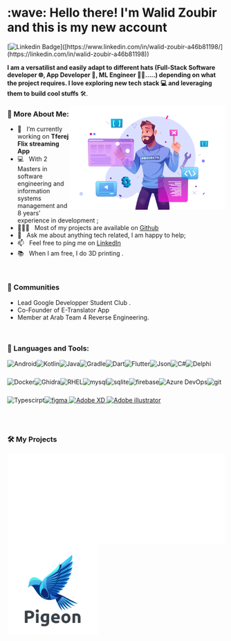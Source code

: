 <h1 align="left" id="wdikiz-title">:wave: Hello there! I'm Walid Zoubir and this is my new account</h1>

[![Linkedin Badge](https://img.shields.io/badge/-Walid%20Zoubir%20-blue?style=flat-square&logo=Linkedin&logoColor=white&link=[https://www.linkedin.com/in/walid-zoubir-a46b81198/](https://linkedin.com/in/walid-zoubir-a46b81198))]([https://www.linkedin.com/in/walid-zoubir-a46b81198/](https://linkedin.com/in/walid-zoubir-a46b81198))

**I am a versatilist and easily adapt to different hats (Full-Stack Software developer 🌐, App Developer 📱, ML Engineer 🤖🎨.....) depending on what the project requires. I love exploring new tech stack 💻 and leveraging them to build cool stuffs** 🛠️. 

<img align="right" alt="Ai" src="./assets/2231907073-ai.svg" width="360px"/>
  
### 🧐 More About Me:

- 🔭 &nbsp; I’m currently working on **Tferej Flix streaming App**
- 💻 &nbsp; With 2 Masters in software engineering and information systems management and 8 years' experience in development ;
- 👨🏻‍💻 &nbsp; Most of my projects are available on [Github](https://github.com/wdikiz?tab=repositories)
- 💬 &nbsp; Ask me about anything tech related, I am happy to help;
- 📫 &nbsp; Feel free to ping me on [LinkedIn](https://linkedin.com/in/walid-zoubir-a46b81198)
- 📚 &nbsp; When I am free, I do 3D printing .

<br>

### 👯 Communities
* Lead Google Developper Student Club .
* Co-Founder of E-Translator App
* Member at Arab Team 4 Reverse Engineering.

<br>

### 🔨 Languages and Tools:
<a href="https://developer.android.com" target="_blank"> <img align="left" alt="Android" height ="42px" src="https://raw.githubusercontent.com/wdikiz/README_icons/main/language_and_tools/square/android/android.svg"> </a>
<a href="https://kotlinlang.org" target="_blank"><img align="left" alt="Kotlin" height ="42px" src="https://raw.githubusercontent.com/wdikiz/README_icons/main/language_and_tools/square/kotlin/kotlin.svg"></a>
<a href="https://www.java.com" target="_blank"><img align="left" alt="Java" height ="42px" src="https://raw.githubusercontent.com/wdikiz/README_icons/main/language_and_tools/square/java/java.svg"></a>
<a href="https://gradle.org/" target="_blank"><img align="left" alt="Gradle" height ="42px" src="https://www.vectorlogo.zone/logos/gradle/gradle-ar21.svg"></a>
<a href="https://dart.dev/" target="_blank"><img align="left" alt="Dart" height ="42px" src="https://www.vectorlogo.zone/logos/dartlang/dartlang-icon.svg"></a>
<a href="https://flutter.dev/" target="_blank"><img align="left" alt="Flutter" height ="42px" src="https://www.vectorlogo.zone/logos/flutterio/flutterio-icon.svg"></a>
<a href="https://json.org/" target="_blank"><img align="left" alt="Json" height ="42px" src="https://www.vectorlogo.zone/logos/json/json-ar21.svg"></a>
<a href="https://learn.microsoft.com/fr-fr/dotnet/csharp/" target="_blank"> <img align="left" src="https://raw.githubusercontent.com/wdikiz/README_icons/main/language_and_tools/square/c%23/c%23.svg" alt="C#" height="42px"/> </a> 
<a href="https://www.embarcadero.com/fr/products/delphi" target="_blank"> <img align="left" src="https://upload.wikimedia.org/wikipedia/en/b/b2/Embarcadero_Delphi_10.4_Sydney_Product_Logo_and_Icon.svg" alt="Delphi" height="42px"/> </a> 

<br>

<br>
<a href="https://www.docker.com/" target="_blank"><img align="left" alt="Docker" height ="42px" src="https://www.vectorlogo.zone/logos/docker/docker-icon.svg"></a>
<a href="https://ghidra-sre.org/" target="_blank"><img align="left" alt="Ghidra" height ="42px" src="https://upload.wikimedia.org/wikipedia/commons/f/f6/Ghidra_logo.svg"></a>
<a href="https://www.redhat.com/fr/technologies/linux-platforms/enterprise-linux" target="_blank"><img align="left" alt="RHEL" height ="42px" src="https://www.vectorlogo.zone/logos/redhat/redhat-icon.svg"></a>
<a href="https://www.mysql.com/" target="_blank"> <img align="left" src="https://www.vectorlogo.zone/logos/mysql/mysql-ar21.svg" alt="mysql" height="42px"/> </a> 
<a href="https://sqlite.org" target="_blank"> <img align="left" src="https://www.vectorlogo.zone/logos/sqlite/sqlite-ar21.svg" alt="sqlite" height="42px"/> </a> 
<a href="https://firebase.google.com/" target="_blank"> <img align="left" src="https://raw.githubusercontent.com/wdikiz/README_icons/main/language_and_tools/square/firebase/firebase.svg" alt="firebase" height ="42px"/> </a>
<a href="https://azure.microsoft.com/fr-fr/products/devops/" target="_blank"> <img align="left" src="https://www.vectorlogo.zone/logos/microsoft_azure/microsoft_azure-ar21.svg" alt="Azure DevOps" height ="42px"/> </a>
<a href="https://git-scm.com/" target="_blank"> <img src="https://raw.githubusercontent.com/wdikiz/README_icons/main/language_and_tools/square/git-scm/git-scm.svg" align="left" alt="git" height='42px'/> </a>
<a href="https://www.typescriptlang.org/" target="_blank"><img align="left" alt="Typescirpt" height ="42px" src="https://raw.githubusercontent.com/wdikiz/README_icons/main/language_and_tools/square/typescript/typescript.svg"></a>

<br>

<br>




<a href="https://www.figma.com/" target="_blank"> <img src="https://raw.githubusercontent.com/wdikiz/README_icons/main/language_and_tools/square/figma/figma.svg" alt="figma" height='42px'/> </a>
<a href="https://www.adobe.com/products/xd.html" target="_blank"> <img src="https://vectorwiki.com/images/i14Gc__adobe-xd.svg" alt="Adobe XD" height='42px'/> </a>
<a href="https://www.adobe.com/products/illustrator.html" target="_blank"> <img src="https://vectorwiki.com/images/gOzyY__adobe-illustrator-cc-icon.svg" alt="Adobe illustrator" height='42px'/> </a>

<br>

<br>

### 🛠️ My Projects
<a href="https://github.com/wdikiz/Pigeon" target="_blank"> <img alt="Pigeon" src="./projects/Logo_blanc.svg" height="210" weight="80" align="left"> </a>
<a href="https://github.com/wdikiz/Pigeon" target="_blank"> <img alt="Pigeon2" src="./projects/pigeonlogo2-ai.svg" height="210" align="left"> </a>

